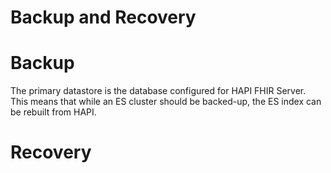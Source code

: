 # Backup and Recovery

# Backup

The primary datastore is the database configured for HAPI FHIR Server. This means that while an ES cluster should be backed-up, the ES index can be rebuilt from HAPI. 



# Recovery

